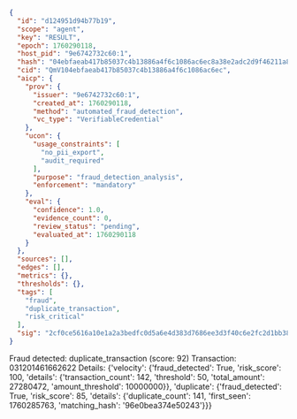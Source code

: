 ```json
{
  "id": "d124951d94b77b19",
  "scope": "agent",
  "key": "RESULT",
  "epoch": 1760290118,
  "host_pid": "9e6742732c60:1",
  "hash": "04ebfaeab417b85037c4b13886a4f6c1086ac6ec8a38e2adc2d9f46211a83620",
  "cid": "QmV104ebfaeab417b85037c4b13886a4f6c1086ac6ec",
  "aicp": {
    "prov": {
      "issuer": "9e6742732c60:1",
      "created_at": 1760290118,
      "method": "automated_fraud_detection",
      "vc_type": "VerifiableCredential"
    },
    "ucon": {
      "usage_constraints": [
        "no_pii_export",
        "audit_required"
      ],
      "purpose": "fraud_detection_analysis",
      "enforcement": "mandatory"
    },
    "eval": {
      "confidence": 1.0,
      "evidence_count": 0,
      "review_status": "pending",
      "evaluated_at": 1760290118
    }
  },
  "sources": [],
  "edges": [],
  "metrics": {},
  "thresholds": {},
  "tags": [
    "fraud",
    "duplicate_transaction",
    "risk_critical"
  ],
  "sig": "2cf0ce5616a10e1a2a3bedfc0d5a6e4d383d7686ee3d3f40c6e2fc2d1bb38624"
}
```

Fraud detected: duplicate_transaction (score: 92)
Transaction: 031201461662622
Details: {'velocity': {'fraud_detected': True, 'risk_score': 100, 'details': {'transaction_count': 142, 'threshold': 50, 'total_amount': 27280472, 'amount_threshold': 10000000}}, 'duplicate': {'fraud_detected': True, 'risk_score': 85, 'details': {'duplicate_count': 141, 'first_seen': 1760285763, 'matching_hash': '96e0bea374e50243'}}}